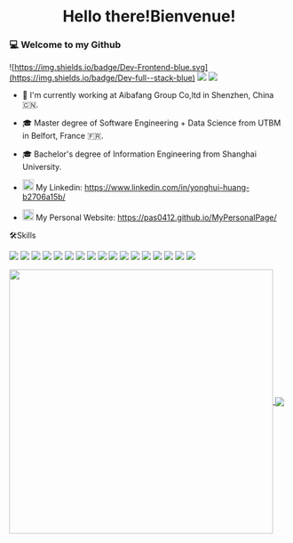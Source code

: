 <h1 align="center">Hello there!Bienvenue!</h1>

### 💻 Welcome to my Github 

![https://img.shields.io/badge/Dev-Frontend-blue.svg](https://img.shields.io/badge/Dev-full--stack-blue)
![](https://img.shields.io/badge/Software-Engineer-lightblue?logoColor=lightblue)
![](https://img.shields.io/badge/Data-Science-lightgreen?logoColor=lightgreen)

- 🔭 I'm currently working at Aibafang Group Co,ltd in Shenzhen, China :cn:.
- 🎓 Master degree of Software Engineering + Data Science from UTBM in Belfort, France :fr:.
- 🎓 Bachelor's degree of Information Engineering from Shanghai University.

- <img src="https://user-images.githubusercontent.com/68329670/174433276-1b8eec66-09b1-4623-9634-39d28a213953.png" width="20"> My Linkedin: https://www.linkedin.com/in/yonghui-huang-b2706a15b/

- <img src="https://user-images.githubusercontent.com/68329670/184053894-7f2ddeef-d4a6-4c6a-bf41-e8d2e0dfe2eb.png" width="20"> My Personal Website: https://pas0412.github.io/MyPersonalPage/


🛠️Skills

![](https://img.shields.io/badge/Python-%20-3776AB?style=for-the-badge&logo=python&logoColor=3776AB)
![](https://img.shields.io/badge/JavaScript-%20-F7DF1E?style=for-the-badge&logo=javascript&logoColor=F7DF1E)
![](https://img.shields.io/badge/Vue-%20-4fc08d?style=for-the-badge&logo=vue.js&logoColor=4fc08d)
![](https://img.shields.io/badge/Vite-%20-646CFF?style=for-the-badge&logo=vite)
![](https://img.shields.io/badge/Flutter-%20-02569b?style=for-the-badge&logo=flutter&logoColor=02569b)
![](https://img.shields.io/badge/C++-%20-lightgrey?style=for-the-badge&logo=Cplusplus)
![](https://img.shields.io/badge/HTML5-%20-E34F26?style=for-the-badge&logo=html5)
![](https://img.shields.io/badge/CSS3-%20-lightblue?style=for-the-badge&logo=css3)
![](https://img.shields.io/badge/Springboot-%20-6DB33F?style=for-the-badge&logo=springboot)
![](https://img.shields.io/badge/Django-%20-lightgrey?style=for-the-badge&logo=django)
![](https://img.shields.io/badge/MySQL-%20-4479A1?style=for-the-badge&logo=mysql&logoColor=white)
![](https://img.shields.io/badge/MongoDB-%20-47A248?style=for-the-badge&logo=mongodb&logoColor=47A248)
![](https://img.shields.io/badge/microsoft_sql_server-%20-CC2927?style=for-the-badge&logo=microsoft-sql-server&logoColor=white)
![](https://img.shields.io/badge/微信小程序-%20-07C160?style=for-the-badge&logo=wechat)
![](https://img.shields.io/badge/sourcetree-%20-0052CC?style=for-the-badge&logo=sourcetree)
![](https://img.shields.io/badge/postman-%20-FF6C37?style=for-the-badge&logo=postman)
![](https://img.shields.io/badge/prezi-%20-3181FF?style=for-the-badge&logo=prezi&logoColor=white)

<a href="https://github.com/anuraghazra/github-readme-stats">
  <img align="center" src="https://github-readme-stats.vercel.app/api?username=Pas0412&theme=nord&show_icons=true&include_all_commits=true&hide=issues&repo=github-readme-stats" width="475"/>
</a>
<a href="https://github.com/anuraghazra/convoychat">
  <img align="center" src="https://github-readme-stats.vercel.app/api/top-langs/?username=Pas0412&layout=compact&theme=nord&repo=convoychat" />
</a>

<!--
**Pas0412/Pas0412** is a ✨ _special_ ✨ repository because its `README.md` (this file) appears on your GitHub profile.

Here are some ideas to get you started:

- 🔭 I’m currently working on ...
- 🌱 I’m currently learning ...
- 👯 I’m looking to collaborate on ...
- 🤔 I’m looking for help with ...
- 💬 Ask me about ...
- 📫 How to reach me: ...
- 😄 Pronouns: ...
- ⚡ Fun fact: ...
-->

